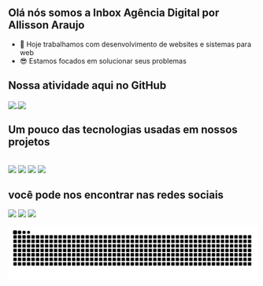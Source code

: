 ## Olá nós somos a Inbox Agência Digital por Allisson Araujo

- 🔭 Hoje trabalhamos com desenvolvimento de websites e sistemas para web
- 😎 Estamos focados em solucionar seus problemas

## Nossa atividade aqui no GitHub
<a href="https://inboxagenciadigital.com.br" target="_blank">
  <img height="165em" align="center" src="https://github-readme-stats.vercel.app/api/top-langs/?username=inboxagenciadigital&theme=monokai " />
</a>
<a href="https://inboxagenciadigital.com.br" target="_blank">
  <img height="165em" align="center" src="https://github-readme-stats.vercel.app/api?username=inboxagenciadigital&show_icons=true&theme=monokai " />
</a>

  ## Um pouco das tecnologias usadas em nossos projetos
<div style="display: inline_block">
  <br>
 <img src="https://cdn.jsdelivr.net/gh/devicons/devicon/icons/html5/html5-original.svg" width="50"/>
 <img src="https://cdn.jsdelivr.net/gh/devicons/devicon/icons/wordpress/wordpress-original.svg" width="50" />
 <img src="https://cdn.jsdelivr.net/gh/devicons/devicon/icons/php/php-plain.svg" width="50" />
 <img src="https://cdn.jsdelivr.net/gh/devicons/devicon/icons/codeigniter/codeigniter-plain.svg" width="50" />
</div>

## você pode nos encontrar nas redes sociais
<div style="display: inline_block">
<a href="#"><img src="https://img.shields.io/badge/WhatsApp-25D366?style=for-the-badge&logo=whatsapp&logoColor=white"></a>
<a href="#"><img src="https://img.shields.io/badge/Instagram-E4405F?style=for-the-badge&logo=instagram&logoColor=white"></a>
<a href="#"><img src="https://img.shields.io/badge/Spotify-1ED760?&style=for-the-badge&logo=spotify&logoColor=white"></a>
 </div>
 
   ![Snake animation](https://github.com/inboxagenciadigital/inboxagenciadigital/blob/output/github-contribution-grid-snake.svg)
 
